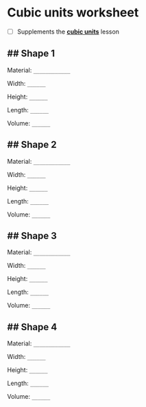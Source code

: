 # Cubic units worksheet

* [ ] Supplements the [**cubic units**](/lessons/cubic-units) lesson

## ## Shape 1

Material: `____________`

Width: `______`

Height: `______`

Length: `______`

Volume: `______`

## ## Shape 2

Material: `____________`

Width: `______`

Height: `______`

Length: `______`

Volume: `______`

## ## Shape 3

Material: `____________`

Width: `______`

Height: `______`

Length: `______`

Volume: `______`

## ## Shape 4

Material: `____________`

Width: `______`

Height: `______`

Length: `______`

Volume: `______`